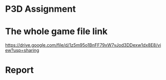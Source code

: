 # P3D Assignment
 
# The whole game file link

https://drive.google.com/file/d/1z5m95o1BnFF79xW7vJod3DDexw1dx8E8/view?usp=sharing

# Report 

